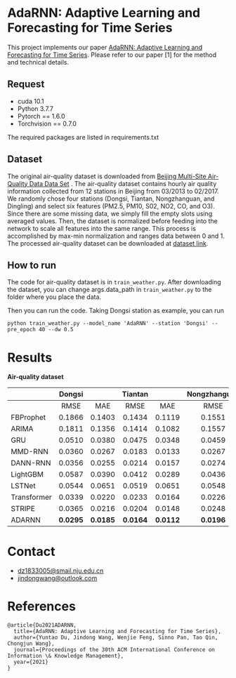 # AdaRNN: Adaptive Learning and Forecasting for Time Series

This project implements our paper [AdaRNN: Adaptive Learning and Forecasting for Time Series](https://arxiv.org/abs/2108.04443). Please refer to our paper [1] for the method and technical details.

## Request
- cuda 10.1 
- Python 3.7.7
- Pytorch == 1.6.0
- Torchvision == 0.7.0

The required packages are listed in requirements.txt 


## Dataset 

The original air-quality dataset is downloaded from [Beijing Multi-Site Air-Quality Data Data Set](https://archive.ics.uci.edu/ml/datasets/Beijing+Multi-Site+Air-Quality+Data) . The air-quality dataset contains hourly air quality information collected from 12 stations in Beijing from 03/2013 to 02/2017. We randomly chose four stations (Dongsi, Tiantan, Nongzhanguan, and Dingling) and select six features (PM2.5, PM10, S02, NO2, CO, and O3). Since there are some missing data, we simply fill the empty slots using averaged values. Then, the dataset is normalized before feeding into the network to scale all features into the same range. This process is accomplished by max-min normalization and ranges data between 0 and 1. The processed  air-quality dataset can be downloaded at [dataset link](https://box.nju.edu.cn/f/2239259e06dd4f4cbf64/?dl=1). 





## How to run

The code for air-quality dataset is in `train_weather.py`. After downloading the dataset, you can change args.data_path in `train_weather.py` to the folder where you place the data.



Then you can run the code. Taking Dongsi station as example, you can run 

`python train_weather.py --model_name 'AdaRNN' --station 'Dongsi' --pre_epoch 40 --dw 0.5`

# Results

**Air-quality dataset**

|             |  Dongsi |         | Tiantan |         | Nongzhanguan |         | Dingling |         |
|-------------|:-------:|:-------:|:-------:|:-------:|:------------:|:-------:|:--------:|:-------:|
|             |   RMSE  |   MAE   |   RMSE  |   MAE   |     RMSE     |   MAE   |   RMSE   |   MAE   |
| FBProphet   | 0.1866  | 0.1403  | 0.1434  | 0.1119  |    0.1551    | 0.1221  |  0.0932  | 0.0736  |
| ARIMA       | 0.1811  | 0.1356  | 0.1414  | 0.1082  |    0.1557    | 0.1156  |  0.0922  | 0.0709  |
| GRU         | 0.0510  | 0.0380  | 0.0475  | 0.0348  |    0.0459    | 0.0330  |  0.0347  | 0.0244  |
| MMD-RNN     | 0.0360  | 0.0267  | 0.0183  | 0.0133  |    0.0267    | 0.0197  |  0.0288  | 0.0168  |
| DANN-RNN    | 0.0356  | 0.0255  | 0.0214  | 0.0157  |    0.0274    | 0.0203  |  0.0291  | 0.0211  |
| LightGBM    | 0.0587  | 0.0390  | 0.0412  | 0.0289  |    0.0436    | 0.0319  |  0.0322  | 0.0210  |
| LSTNet      | 0.0544  | 0.0651  | 0.0519  | 0.0651  |    0.0548    | 0.0696  |  0.0599  | 0.0705  |
| Transformer | 0.0339  | 0.0220  | 0.0233  | 0.0164  |    0.0226    | 0.0181  |  0.0263  | 0.0163  |
| STRIPE      | 0.0365  | 0.0216  | 0.0204  | 0.0148  |    0.0248    | 0.0154  |  0.0304  | 0.0139  |
| ADARNN      | **0.0295**  | **0.0185**  | **0.0164**  | **0.0112**  |    **0.0196**    | **0.0122**  |  **0.0233**  | **0.0150**  |

# Contact
- dz1833005@smail.nju.edu.cn
- jindongwang@outlook.com

# References
```
@article{Du2021ADARNN,
  title={AdaRNN: Adaptive Learning and Forecasting for Time Series},
  author={Yuntao Du, Jindong Wang, Wenjie Feng, Sinno Pan, Tao Qin, Chongjun Wang},
  journal={Proceedings of the 30th ACM International Conference on Information \& Knowledge Management},
  year={2021}
}
```
